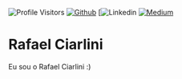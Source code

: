 
![Profile Visitors](https://komarev.com/ghpvc/?username=rafaelciarlini&color=brightgreen&style=flat)
[![Github](https://img.shields.io/badge/-Github-000?style=flat-square&logo=Github&logoColor=white&link=https://github.com/rafaelciarlini)](https://github.com/rafaelciarlini)
[![Linkedin](https://google.com)
[![Medium](https://aleen42.github.io/badges/src/medium.svg?style=flat-square&logo=Linkedin&logoColor=white&link=https://google.com)](https://google.com)

# Rafael Ciarlini

Eu sou o Rafael Ciarlini :)
